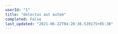 ```yaml
---
userId: "1"
title: "delectus aut autem"
completed: False
last_updated: "2021-06-22T04:20:36.539175+05:30"
---
```

